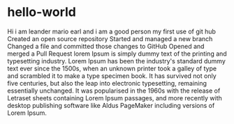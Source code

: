 # hello-world

Hi i am leander mario earl and i am a good person
my first use of git hub
Created an open source repository
Started and managed a new branch
Changed a file and committed those changes to GitHub
Opened and merged a Pull Request
lorem Ipsum is simply dummy text of the printing and typesetting industry. Lorem Ipsum has been the industry's standard dummy text ever since the 1500s, when an unknown printer took a galley of type and scrambled it to make a type specimen book. It has survived not only five centuries, but also the leap into electronic typesetting, remaining essentially unchanged. It was popularised in the 1960s with the release of Letraset sheets containing Lorem Ipsum passages, and more recently with desktop publishing software like Aldus PageMaker including versions of Lorem Ipsum.

